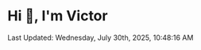 <h1>Hi 👋, I'm Victor </h1>

<!--RECENT_ACTIVITY:start-->
<!--RECENT_ACTIVITY:end-->

<!--RECENT_ACTIVITY:last_update-->
Last Updated: Wednesday, July 30th, 2025, 10:48:16 AM
<!--RECENT_ACTIVITY:last_update_end-->
